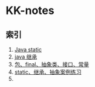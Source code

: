 # KK-notes
## 索引

1. [Java static](https://github.com/KK-0613/KK-notes/blob/main/Java/Java%E5%9F%BA%E7%A1%80/Java%20static.md)
2. [java 继承](https://github.com/KK-0613/KK-notes/blob/main/Java/Java%E5%9F%BA%E7%A1%80/Java%20%E7%BB%A7%E6%89%BF.md)
3. [包、final、抽象类、接口、常量](https://github.com/KK-0613/KK-notes/blob/main/Java/Java%E5%9F%BA%E7%A1%80/%E5%8C%85%E3%80%81final%E3%80%81%E6%8A%BD%E8%B1%A1%E7%B1%BB%E3%80%81%E6%8E%A5%E5%8F%A3%E3%80%81%E5%B8%B8%E9%87%8F.md)
4. [static、继承、抽象案例练习](https://github.com/KK-0613/KK-notes/blob/main/Java/Java%E5%9F%BA%E7%A1%80/static%E3%80%81%E7%BB%A7%E6%89%BF%E3%80%81%E6%8A%BD%E8%B1%A1%E6%A1%88%E4%BE%8B%E7%BB%83%E4%B9%A0.md)
5. 
